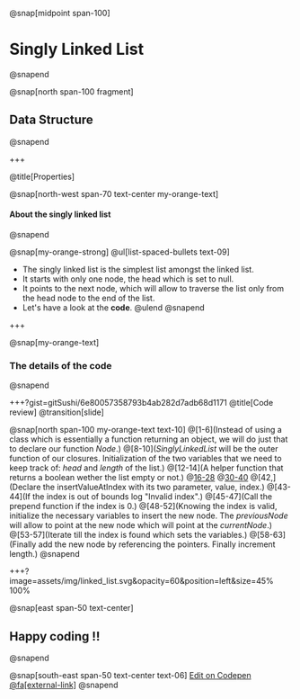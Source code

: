 @snap[midpoint span-100]
# Singly Linked List
@snapend

@snap[north span-100 fragment]
## **Data Structure**
@snapend

+++

@title[Properties]

@snap[north-west span-70 text-center my-orange-text]
#### About the singly linked list
@snapend

@snap[my-orange-strong]
@ul[list-spaced-bullets text-09]
- The singly linked list is the simplest list amongst the linked list.
- It starts with only one node, the head which is set to null.
- It points to the next node, which will allow to traverse the list only from the head node to the end of the list.
- Let's have a look at the **code**.
@ulend
@snapend

+++

@snap[my-orange-text]
### The details of the code
@snapend

+++?gist=gitSushi/6e80057358793b4ab282d7adb68d1171
@title[Code review]
@transition[slide]

@snap[north span-100 my-orange-text text-10]
@[1-6](Instead of using a class which is essentially a function returning an object, we will do just that to declare our function *Node*.)
@[8-10](*SinglyLinkedList* will be the outer function of our closures. Initialization of the two variables that we need to keep track of: *head* and *length* of the list.)
@[12-14](A helper function that returns a boolean wether the list empty or not.)
@[16-28](append)
@[30-40](prepend)
@[42,](Declare the insertValueAtIndex with its two parameter, value, index.)
@[43-44](If the index is out of bounds log "Invalid index".)
@[45-47](Call the prepend function if the index is 0.)
@[48-52](Knowing the index is valid, initialize the necessary variables to insert the new node. The *previousNode* will allow to point at the new node which will point at the *currentNode*.)
@[53-57](Iterate till the index is found which sets the variables.)
@[58-63](Finally add the new node by referencing the pointers. Finally increment length.)
@snapend

+++?image=assets/img/linked_list.svg&opacity=60&position=left&size=45% 100%

@snap[east span-50 text-center]
## Happy **coding** !!
@snapend

@snap[south-east span-50 text-center text-06]
[Edit on Codepen @fa[external-link]](https://codepen.io/gitsushi/pen/xxVBOxN/right?editors=0012)
@snapend

